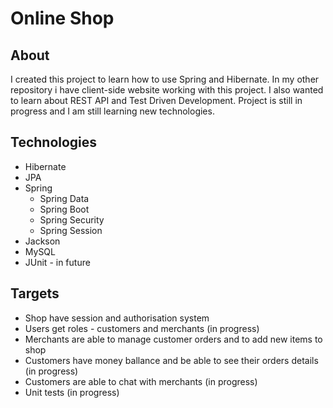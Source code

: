 # Online Shop
## About
I created this project to learn how to use Spring and Hibernate. 
In my other repository i have client-side website working with this project.
I also wanted to learn about REST API and Test Driven Development.
Project is still in progress and I am still learning new technologies.

## Technologies

- Hibernate
- JPA
- Spring
  - Spring Data
  - Spring Boot 
  - Spring Security
  - Spring Session
- Jackson
- MySQL
- JUnit - in future

## Targets
- Shop have session and authorisation system
- Users get roles - customers and merchants (in progress)
- Merchants are able to manage customer orders and to add new items to shop
- Customers have money ballance and be able to see their orders details (in progress)
- Customers are able to chat with merchants (in progress)
- Unit tests (in progress)
